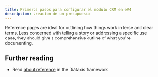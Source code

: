 ```yaml
---
title: Primeros pasos para configurar el módulo CRM en eV4
description: Creacion de un presupuesto
---
```


Reference pages are ideal for outlining how things work in terse and clear terms.
Less concerned with telling a story or addressing a specific use case, they should give a comprehensive outline of what you're documenting.

## Further reading

- Read [about reference](https://diataxis.fr/reference/) in the Diátaxis framework
